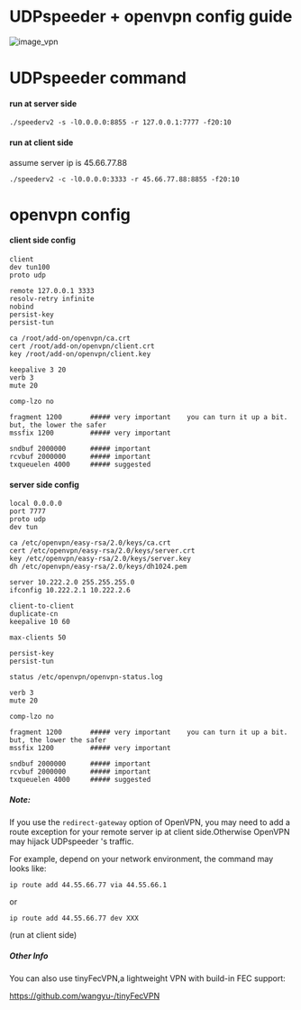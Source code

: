 
# UDPspeeder + openvpn config guide
![image_vpn](/images/en/udpspeeder+openvpn3.PNG)

# UDPspeeder command

#### run at server side
```
./speederv2 -s -l0.0.0.0:8855 -r 127.0.0.1:7777 -f20:10
```

#### run at client side
assume server ip is 45.66.77.88
```
./speederv2 -c -l0.0.0.0:3333 -r 45.66.77.88:8855 -f20:10
```

# openvpn config

#### client side config
```
client
dev tun100
proto udp

remote 127.0.0.1 3333
resolv-retry infinite 
nobind 
persist-key 
persist-tun  

ca /root/add-on/openvpn/ca.crt
cert /root/add-on/openvpn/client.crt
key /root/add-on/openvpn/client.key

keepalive 3 20
verb 3
mute 20

comp-lzo no

fragment 1200       ##### very important    you can turn it up a bit. but, the lower the safer
mssfix 1200         ##### very important

sndbuf 2000000      ##### important
rcvbuf 2000000      ##### important
txqueuelen 4000     ##### suggested
```


#### server side config
```
local 0.0.0.0
port 7777 
proto udp
dev tun 

ca /etc/openvpn/easy-rsa/2.0/keys/ca.crt
cert /etc/openvpn/easy-rsa/2.0/keys/server.crt
key /etc/openvpn/easy-rsa/2.0/keys/server.key
dh /etc/openvpn/easy-rsa/2.0/keys/dh1024.pem

server 10.222.2.0 255.255.255.0 
ifconfig 10.222.2.1 10.222.2.6

client-to-client
duplicate-cn 
keepalive 10 60 

max-clients 50

persist-key
persist-tun

status /etc/openvpn/openvpn-status.log

verb 3
mute 20  

comp-lzo no

fragment 1200       ##### very important    you can turn it up a bit. but, the lower the safer
mssfix 1200         ##### very important

sndbuf 2000000      ##### important
rcvbuf 2000000      ##### important
txqueuelen 4000     ##### suggested
```

##### Note:
If you use the `redirect-gateway` option of OpenVPN, you may need to add a route exception for your remote server ip at client side.Otherwise OpenVPN may hijack UDPspeeder 's traffic.

For example, depend on your network environment, the command may looks like:
```
ip route add 44.55.66.77 via 44.55.66.1
```
or

```
ip route add 44.55.66.77 dev XXX
```
(run at client side)

##### Other Info
You can also use tinyFecVPN,a lightweight VPN with build-in FEC support:

https://github.com/wangyu-/tinyFecVPN

